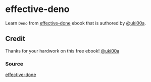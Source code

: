 # effective-deno

Learn  `Deno` from [effective-done](https://zenn.dev/uki00a/books/effective-deno) ebook that is authored by [@uki00a](https://github.com/uki00a).

## Credit
Thanks for your hardwork on this free ebook! [@uki00a](https://github.com/uki00a) 

### Source
[effective-done](https://zenn.dev/uki00a/books/effective-deno)
